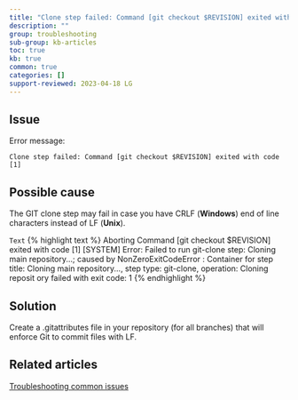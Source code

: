 ```yaml
---
title: "Clone step failed: Command [git checkout $REVISION] exited with code [1]"
description: ""
group: troubleshooting
sub-group: kb-articles
toc: true
kb: true
common: true
categories: []
support-reviewed: 2023-04-18 LG
---
```


## Issue

Error message:

`Clone step failed: Command [git checkout $REVISION] exited with code [1]`

## Possible cause
The GIT clone step may fail in case you have CRLF (**Windows**) end of line characters instead of LF (**Unix**).

  `Text`
{% highlight text %}
Aborting
Command [git checkout $REVISION] exited with code [1]
  [SYSTEM] Error: Failed to run git-clone step: Cloning main repository...; caused by NonZeroExitCodeError
  : Container for step title: Cloning main repository..., step type: git-clone, operation: Cloning reposit
  ory failed with exit code: 1
{% endhighlight %}

## Solution

Create a .gitattributes file in your repository (for all branches) that will enforce Git to commit files with LF.
  
## Related articles
[Troubleshooting common issues]({{site.baseurl}}/docs/troubleshooting/common-issues)